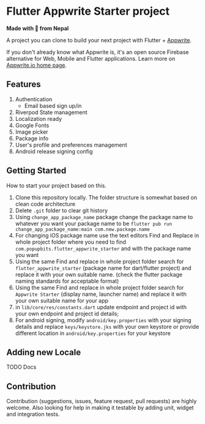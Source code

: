 # Flutter Appwrite Starter project

**Made with :heartbeat: from Nepal**

A project you can clone to build your next project with Flutter + [Appwrite](https://appwrite.io). 

If you don't already know what Appwrite is, it's an open source Firebase alternative for Web, Mobile and Flutter applications. Learn more on [Appwrite.io home page](https://appwrite.io).

## Features
1. Authentication
    - Email based sign up/in
2. Riverpod State management
3. Localization ready
4. Google Fonts
5. Image picker
6. Package info
7. User's profile and preferences management
8. Android release signing config

## Getting Started

How to start your project based on this.

1. Clone this repository locally. The folder structure is somewhat based on clean code architecture
2. Delete `.git` folder to clear git history
3. Using `change_app_package_name` package change the package name to whatever you want your package name to be `flutter pub run change_app_package_name:main com.new.package.name`
4. For changing iOS package name use the text editors Find and Replace in whole project folder where you need to find `com.popupbits.flutter_appwrite_starter` and with the package name you want
5. Using the same Find and replace in whole project folder search for `flutter_appwrite_starter` (package name for dart/flutter project) and replace it with your own suitable name. (check the flutter package naming standards for acceptable format)
6. Using the same Find and replace in whole project folder search for `Appwrite Starter` (display name, launcher name) and replace it with your own suitable name for your app
7. in `lib/core/res/constants.dart` update endpoint and project id with your own endpoint and project id details;
9. For android signing, modify `android/key.properties` with your signing details and replace `keys/keystore.jks` with your own keystore or provide different location in `android/key.properties` for your keystore

## Adding new Locale
TODO Docs

## Contribution
Contribution (suggestions, issues, feature request, pull requests) are highly welcome. Also looking for help in making it testable by adding unit, widget and integration tests.

